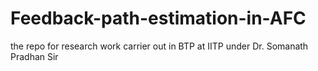# Feedback-path-estimation-in-AFC
the repo for research work carrier out in BTP at IITP under Dr. Somanath Pradhan Sir
